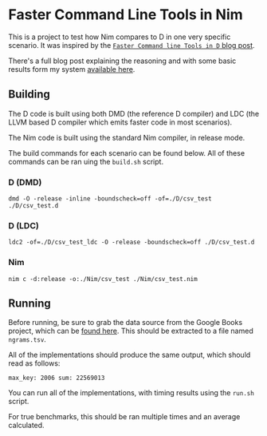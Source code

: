 # Faster Command Line Tools in Nim

This is a project to test how Nim compares to D in one very specific scenario. It was inspired by the [`Faster Command line Tools in D` blog post](http://dlang.org/blog/2017/05/24/faster-command-line-tools-in-d/).

There's a full blog post explaining the reasoning and with some basic results form my system [available here](https://www.euantorano.co.uk/posts/faster-command-line-tools-in-nim/).

## Building

The D code is built using both DMD (the reference D compiler) and LDC (the LLVM based D compiler which emits faster code in most scenarios).

The Nim code is built using the standard Nim compiler, in release mode.

The build commands for each scenario can be found below. All of these commands can be ran uing the `build.sh` script.

### D (DMD)

`dmd -O -release -inline -boundscheck=off -of=./D/csv_test ./D/csv_test.d`

### D (LDC)

`ldc2 -of=./D/csv_test_ldc -O -release -boundscheck=off ./D/csv_test.d`

### Nim

`nim c -d:release -o:./Nim/csv_test ./Nim/csv_test.nim`

## Running

Before running, be sure to grab the data source from the Google Books project, which can be [found here](https://storage.googleapis.com/books/ngrams/books/googlebooks-eng-all-1gram-20120701-0.gz). This should be extracted to a file named `ngrams.tsv`.

All of the implementations should produce the same output, which should read as follows:

```
max_key: 2006 sum: 22569013
```

You can run all of the implementations, with timing results using the `run.sh` script.

For true benchmarks, this should be ran multiple times and an average calculated.